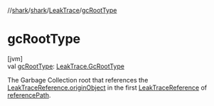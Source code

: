 //[shark](../../../index.md)/[shark](../index.md)/[LeakTrace](index.md)/[gcRootType](gc-root-type.md)

# gcRootType

[jvm]\
val [gcRootType](gc-root-type.md): [LeakTrace.GcRootType](-gc-root-type/index.md)

The Garbage Collection root that references the [LeakTraceReference.originObject](../-leak-trace-reference/origin-object.md) in the first [LeakTraceReference](../-leak-trace-reference/index.md) of [referencePath](reference-path.md).
